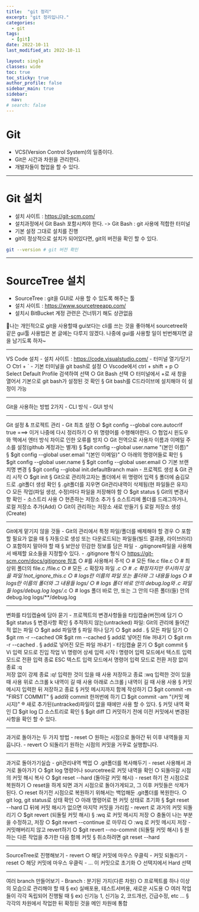 ```yaml
---
title:  "git 정리"
excerpt: "git 정리입니다."
categories:
  - git
tags:
  - [git]
date: 2022-10-11
last_modified_at: 2022-10-11

layout: single
classes: wide
toc: true
toc_sticky: true
author_profile: false
sidebar_main: true
sidebar:
  nav:
# search: false
---
```


# Git
- VCS(Version Control System)의 일종이다.
- Git은 시간과 차원을 관리한다.
- 개발자들이 협업을 할 수 있다.

---

# Git 설치
- 설치 사이트 : https://git-scm.com/
- 설치과정에서 Git Bash 포함시켜야 한다. -> Git Bash : git 사용에 적합한 터미널
- 기본 설정 그대로 설치를 진행
- git이 정상적으로 설치가 되어있다면, git의 버전을 확인 할 수 있다.
```bash
git --version # git 버전 확인
```

---

# SourceTree 설치
- SourceTree : git을 GUI로 사용 할 수 있도록 해주는 툴
- 설치 사이트 : https://www.sourcetreeapp.com/
- 설치시 BitBucket 계정 관련은 건너뛰기 해도 상관없음

<div class="notice--info" markdown="1">
🤖나는 개인적으로 git을 사용할때 gui보다는 cli를 쓰는 것을 좋아해서 sourcetree와 같은 gui툴 사용법은 본 글에는 다루지 않겠다.
나중에 gui를 사용할 일이 빈번해지면 글을 남기도록 하자~
</div>

---

VS Code 설치
	- 설치 사이트 : https://code.visualstudio.com/
	- 터미널 열기/닫기
		○ Ctrl + `
	- 기본 터미널을 git bash로 설정
		○ Vscode에서 ctrl + shift + p
		○ Select Default Profile 검색하여 선택
		○ Git Bash 선택
		○ 터미널에서 +로 새 창을 열어서 기본으로 git bash가 설정된 것 확인
			§ Git bash를 C드라이브에 설치해야 이 설정이 가능

---

Git을 사용하는 방법 2가지
	- CLI 방식
	- GUI 방식

---

Git 설정 & 프로젝트 관리
	- Git 최초 설정
		○ $git config --global core.autocrlf true    ===> 이거 나중에 다시 정리하기
			○ 위 명령어를 수행해야한다.
			○ 협업시 윈도우와 맥에서 엔터 방식 차이로 인한 오류를 방지
		○ Git 전역으로 사용자 이름과 이메일 주소를 설정(github 계정과는 별개)
			§ $git config --global user.name "(본인 이름)"
			§ $git config --global user.email "(본인 이메일)"
		○ 아래의 명령어들로 확인
			§ $git config --global user.name
			§ $git config --global user.email
		○ 기본 브랜치명 변경
			§ $git config --global init.defaultBranch main
	- 프로젝트 생성 & Git 관리 시작
		○ $git init
			§ Git으로 관리하고자는 폴더에서 위 명령어 입력
			§ 폴더에 숨김모드로 .git폴더 생성 확인
			§ .git폴더를 지우면 Git관리내역이 삭제됨(현 파일들은 유지)
		○ 모든 작업(파일 생성, 수정)마다 파일을 저장해야 함
		○ $git status
			§ Git의 변경사항 확인
	- 소스트리 사용
		○ 현존하는 저장소 추가
			§ 소스트리에 폴더를 드래그하거나, 로컬 저장소 추가(Add)
		○ Git이 관리하는 저장소 새로 만들기
			§ 로컬 저장소 생성(Create)

---

Git에게 맡기지 않을 것들
	- Git의 관리에서 특정 파일/폴더를 배제해야 할 경우
		○ 포함할 필요가 없을 때
			§ 자동으로 생성 또는 다운로드되는 파일들(빌드 결과물, 라이브러리)
		○ 포함하지 말아야 할 때
			§ 보안상 민감한 정보를 담은 파일
	- .gitignore파일을 사용해서 배제할 요소들을 지정할수 있다.
	- .gitignore 형식
		○ https://git-scm.com/docs/gitignore 참조
		○ #를 사용해서 주석 
		○ # 모든 file.c 
		file.c 
		○ # 최상위 폴더의 file.c 
		/file.c 
		○ # 모든 .c 확장자 파일 
		*.c 
		○ # .c 확장자지만 무시하지 않을 파일 
		!not_ignore_this.c 
		○ # logs란 이름의 파일 또는 폴더와 그 내용들 
		logs 
		○ # logs란 이름의 폴더와 그 내용들 
		logs/ 
		○ # logs 폴더 바로 안의 debug.log와 .c 파일들 
		logs/debug.log 
		logs/*.c 
		○ # logs 폴더 바로 안, 또는 그 안의 다른 폴더(들) 안의 debug.log 
		logs/**/debug.log
		
---

변화를 타임캡슐에 담아 묻기
	- 프로젝트의 변경사항들을 타임캡슐(버전)에 담기
		○ $git status
			§ 변경사항 확인
			§ 추적하지 않는(untracked) 파일: Git의 관리에 들어간 적 없는 파일
		○ $git add 파일명
			§ 파일 하나 담기
		○ $git add .
			§ 모든 파일 담기
		○ $git rm -r --cached <file> OR $git rm --cached <file>
			§ add로 넣어진 file 꺼내기
		○ $git rm -r --cached .
			§ add로 넣어진 모든 파일 꺼내기
	- 타임캡슐 묻기
		○ $git commit
			§ Vi 입력 모드로 진입
				작업	Vi 명령어	상세
				입력 시작	i	명령어 입력 모드에서 텍스트 입력 모드로 전환
				입력 종료	ESC	텍스트 입력 모드에서 명령어 입력 모드로 전환
				저장 없이 종료	:q	
				저장 없이 강제 종료	:q!	입력한 것이 있을 때 사용
				저장하고 종료	:wq	입력한 것이 있을때 사용
				위로 스크롤	k	내역이 길 때 사용
				아래로 스크롤	j	내역이 길 때 사용 사용
			§ 커밋 메시지 입력한 뒤 저장하고 종료
			§ 커밋 메시지까지 함께 작성하기
				□ $git commit -m "FIRST COMMIT"
			§ add와 commit 한꺼번에 하기
				□ $git commit -am "(커밋 메시지)"
					® 새로 추가된(untracked)파일이 없을 때에만 사용 할 수 있다.
			§ 커밋 내역 확인
				□ $git log
				□ 소스트리로 확인
			§ $git diff
				□ 커밋하기 전에 이전 커밋에서 변경된 사항을 확인 할 수 있다.

---

과거로 돌아가는 두 가지 방법
	- reset
		○ 원하는 시점으로 돌아간 뒤 이후 내역들을 지웁니다.
	- revert
		○ 되돌리기 원하는 시점의 커밋을 거꾸로 실행합니다.

---

과거로 돌아가기실습
	- git관리내역 백업
		○ .git폴더를 복사해두기
	- reset 사용해서 과거로 돌아가기
		○ $git log 명령어나 sourcetree로 커밋 내역을 확인
		○ 되돌아갈 시점의 커밋 해시 복사
		○ $git reset --hard (돌아갈 커밋 해시)
	- reset 하기 전 시점으로 복원하기
		○ reset을 하게 되면 과거 시점으로 돌아가게되고, 그 이후 커밋들은 삭제가 된다.
		○ reset 하기전 시점으로 복원하기 위해서는 백업해둔 .git폴더를 복원한다.
		○ git log, git status로 상태 확인
		○ 아래 명령어로 현 커밋 상태로 초기화
			§ $git reset --hard
				□ 뒤에 커밋 해시가 없으면 마지막 커밋을 가리킴
	- revert 로 과거의 커밋 되돌리기
		○ $git revert (되돌릴 커밋 해시)
			§ :wq 로 커밋 메시지 저장
		○ 충돌이 나는 부분을 수정하고, 저장
		○ $git revert --continue 로 마무리
		○ :wq 로 커밋 메시지 저장
	- 커밋해버리지 않고 revert하기
		○ $git revert --no-commit (되돌릴 커밋 해시)
			§ 원하는 다른 작업을 추가한 다음 함께 커밋
			§ 취소하려면 git reset --hard

---

SourceTree로 진행해보기
	- revert
		○ 해당 커밋에 마우스 우클릭 - 커밋 되돌리기
	- reset
		○ 해당 커밋에 마우스 우클릭 - … 이 커밋으로 초기화
		○ 선택지에서 Hard 선택

---

여러 branch 만들어보기
	- Branch : 분기된 가지(다른 차원)
		○ 프로젝트를 하나 이상의 모습으로 관리해야 할 때
			§ ex) 실배포용, 테스트서버용, 새로운 시도용
		○ 여러 작업들이 각각 독립되어 진행될 때
			§ ex) 신기능 1, 신기능 2, 코드개선, 긴급수정, etc …
			§ 각각의 차원에서 작업한 뒤 확정된 것을 메인 차원에 통합
	
	
	

		
		
		
			
			
		

	
	
	
	
	
	
